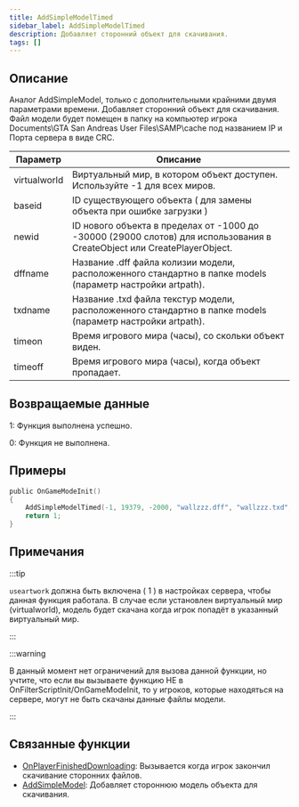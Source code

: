 ```yaml
---
title: AddSimpleModelTimed
sidebar_label: AddSimpleModelTimed
description: Добавляет сторонний объект для скачивания.
tags: []
---
```


<VersionWarn version='SA-MP 0.3.DL R1' />

## Описание

Аналог AddSimpleModel, только с дополнительными крайними двумя параметрами времени.
Добавляет сторонний объект для скачивания. Файл модели будет помещен в папку на компьютер игрока Documents\GTA San Andreas User Files\SAMP\cache под названием IP и Порта сервера в виде CRC.

| Параметр     | Описание                                                                                                                    |
| ------------ | --------------------------------------------------------------------------------------------------------------------------- |
| virtualworld | Виртуальный мир, в котором объект доступен. Используйте -1 для всех миров.                                                  |
| baseid       | ID существующего объекта ( для замены объекта при ошибке загрузки )                                                         |
| newid        | ID нового объекта в пределах от -1000 до -30000 (29000 слотов) для использования в CreateObject или CreatePlayerObject.     |
| dffname      | Название .dff файла колизии модели, расположенного стандартно в папке models (параметр настройки artpath).                  |
| txdname      | Название .txd файла текстур модели, расположенного стандартно в папке models (параметр настройки artpath).                  |
| timeon       | Время игрового мира (часы), со скольки объект виден.                                                                        |
| timeoff      | Время игрового мира (часы), когда объект пропадает.                                                                         |

## Возвращаемые данные

1: Функция выполнена успешно.

0: Функция не выполнена.

## Примеры

```c
public OnGameModeInit()
{
    AddSimpleModelTimed(-1, 19379, -2000, "wallzzz.dff", "wallzzz.txd", 9, 18); // Объект будет виден с 9:00 до 18:00
    return 1;
}
```


## Примечания

:::tip

`useartwork` должна быть включена ( 1 ) в настройках сервера, чтобы данная функция работала. В случае если установлен виртуальный мир (virtualworld), модель будет скачана когда игрок попадёт в указанный виртуальный мир.

:::

:::warning

В данный момент нет ограничений для вызова данной функции, но учтите, что если вы вызываете функцию НЕ в OnFilterScriptInit/OnGameModeInit, то у игроков, которые находяться на сервере, могут не быть скачаны данные файлы модели.

:::

## Связанные функции

- [OnPlayerFinishedDownloading](../callbacks/OnPlayerFinishedDownloading): Вызывается когда игрок закончил скачивание сторонних файлов.
- [AddSimpleModel](AddSimpleModel): Добавляет стороннюю модель объекта для скачивания.
